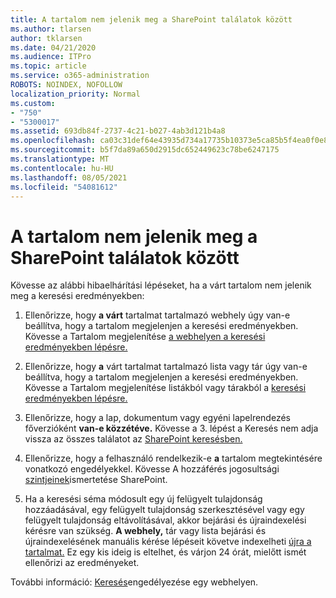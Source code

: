```yaml
---
title: A tartalom nem jelenik meg a SharePoint találatok között
ms.author: tlarsen
author: tklarsen
ms.date: 04/21/2020
ms.audience: ITPro
ms.topic: article
ms.service: o365-administration
ROBOTS: NOINDEX, NOFOLLOW
localization_priority: Normal
ms.custom:
- "750"
- "5300017"
ms.assetid: 693db84f-2737-4c21-b027-4ab3d121b4a8
ms.openlocfilehash: ca03c31def64e43935d734a17735b10373e5ca85b5f4ea0f0e886b9ea39884cd
ms.sourcegitcommit: b5f7da89a650d2915dc652449623c78be6247175
ms.translationtype: MT
ms.contentlocale: hu-HU
ms.lasthandoff: 08/05/2021
ms.locfileid: "54081612"
---
```

# <a name="content-doesnt-appear-in-sharepoint-search-results"></a>A tartalom nem jelenik meg a SharePoint találatok között

Kövesse az alábbi hibaelhárítási lépéseket, ha a várt tartalom nem jelenik meg a keresési eredményekben:
  
1. Ellenőrizze, hogy **a várt** tartalmat tartalmazó webhely úgy van-e beállítva, hogy a tartalom megjelenjen a keresési eredményekben. Kövesse a Tartalom megjelenítése [a webhelyen a keresési eredményekben lépésre.](https://docs.microsoft.com/sharepoint/make-site-content-searchable#show-content-on-a-site-in-search-results)

2. Ellenőrizze, hogy  **a** várt tartalmat tartalmazó lista vagy tár úgy van-e beállítva, hogy a tartalom megjelenjen a keresési eredményekben. Kövesse a Tartalom megjelenítése listákból vagy tárakból a [keresési eredményekben lépésre.](https://docs.microsoft.com/sharepoint/make-site-content-searchable#show-content-from-lists-or-libraries-in-search-results)

3. Ellenőrizze, hogy a lap, dokumentum vagy egyéni lapelrendezés főverzióként **van-e közzétéve.** Kövesse a 3. lépést a Keresés nem adja vissza az összes találatot az [SharePoint keresésben.](https://go.microsoft.com/fwlink/?linkid=874525)

4. Ellenőrizze, hogy a felhasználó rendelkezik-e **a** tartalom megtekintésére vonatkozó engedélyekkel. Kövesse A hozzáférés jogosultsági [szintjeinek](https://docs.microsoft.com/sharepoint/understanding-permission-levels)ismertetése SharePoint.
    
5. Ha a keresési séma módosult egy új felügyelt tulajdonság hozzáadásával, egy felügyelt tulajdonság szerkesztésével vagy egy felügyelt tulajdonság eltávolításával, akkor bejárási és újraindexelési kérésre van szükség. **A webhely,** tár vagy lista bejárási és újraindexelésének manuális kérése lépéseit követve indexelheti [újra a tartalmat.](https://docs.microsoft.com/sharepoint/crawl-site-content) Ez egy kis ideig is eltelhet, és várjon 24 órát, mielőtt ismét ellenőrizi az eredményeket.

További információ: [Keresés](https://docs.microsoft.com/sharepoint/make-site-content-searchable)engedélyezése egy webhelyen. 
  
